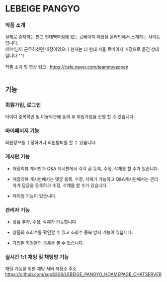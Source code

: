 # LEBEIGE PANGYO

### 작품 소개

실제로 존재하는 판교 현대백화점에 있는 르베이지 매장을 온라인에서 소개하는 사이트입니다.<br>
(어머님이 근무하셨던 매장이였으나 현재는 더 현대 서울 르베이지 매장으로 옮긴 상태입니다 ^^)<br><br>
작품 소개 및 영상 링크 : https://cafe.naver.com/teamnovaopen<br><br>

## 기능
### 회원가입, 로그인

아이디 중복확인 및 이용약관에 동의 후 회원가입을 진행 할 수 있습니다.

### 마이페이지 기능

회원정보를 수정하거나 회원탈퇴를 할 수 있습니다.


### 게시판 기능

- 매장리뷰 게시판과 Q&A 게시판에서 각각 글 등록, 수정, 삭제를 할 수가 있습니다.

- 매장리뷰 게시판에서는 댓글 등록, 수정, 삭제가 가능하고 Q&A게시판에서는 관리자가 답글을 등록하고 수정, 삭제를 할 수가 있습니다.

- 페이징 기능이 있습니다.


### 관리자 기능

- 상품 추가, 수정, 삭제가 가능합니다

- 상품의 조회수를 확인할 수 있고 조회수 중복 방지 기능이 있습니다.

- 가입된 회원들의 목록을 볼 수 있습니다.


### 실시간 1:1 채팅 및 채팅방 기능

채팅 기능을 위한 채팅 서버 저장소 주소 <br>
https://github.com/sgo8308/LEBEIGE_PANGYO_HOAMEPAGE_CHATSERVER
